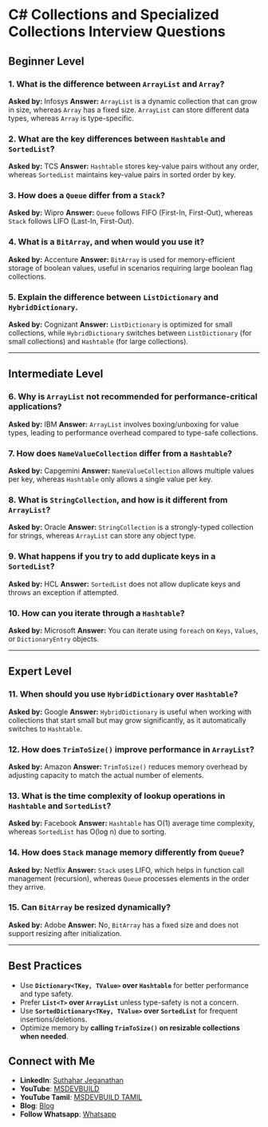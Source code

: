 # C# Collections and Specialized Collections Interview Questions

## Beginner Level

### 1. What is the difference between `ArrayList` and `Array`?
**Asked by:** Infosys
**Answer:** `ArrayList` is a dynamic collection that can grow in size, whereas `Array` has a fixed size. `ArrayList` can store different data types, whereas `Array` is type-specific.

### 2. What are the key differences between `Hashtable` and `SortedList`?
**Asked by:** TCS
**Answer:** `Hashtable` stores key-value pairs without any order, whereas `SortedList` maintains key-value pairs in sorted order by key.

### 3. How does a `Queue` differ from a `Stack`?
**Asked by:** Wipro
**Answer:** `Queue` follows FIFO (First-In, First-Out), whereas `Stack` follows LIFO (Last-In, First-Out).

### 4. What is a `BitArray`, and when would you use it?
**Asked by:** Accenture
**Answer:** `BitArray` is used for memory-efficient storage of boolean values, useful in scenarios requiring large boolean flag collections.

### 5. Explain the difference between `ListDictionary` and `HybridDictionary`.
**Asked by:** Cognizant
**Answer:** `ListDictionary` is optimized for small collections, while `HybridDictionary` switches between `ListDictionary` (for small collections) and `Hashtable` (for large collections).

---

## Intermediate Level

### 6. Why is `ArrayList` not recommended for performance-critical applications?
**Asked by:** IBM
**Answer:** `ArrayList` involves boxing/unboxing for value types, leading to performance overhead compared to type-safe collections.

### 7. How does `NameValueCollection` differ from a `Hashtable`?
**Asked by:** Capgemini
**Answer:** `NameValueCollection` allows multiple values per key, whereas `Hashtable` only allows a single value per key.

### 8. What is `StringCollection`, and how is it different from `ArrayList`?
**Asked by:** Oracle
**Answer:** `StringCollection` is a strongly-typed collection for strings, whereas `ArrayList` can store any object type.

### 9. What happens if you try to add duplicate keys in a `SortedList`?
**Asked by:** HCL
**Answer:** `SortedList` does not allow duplicate keys and throws an exception if attempted.

### 10. How can you iterate through a `Hashtable`?
**Asked by:** Microsoft
**Answer:** You can iterate using `foreach` on `Keys`, `Values`, or `DictionaryEntry` objects.

---

## Expert Level

### 11. When should you use `HybridDictionary` over `Hashtable`?
**Asked by:** Google
**Answer:** `HybridDictionary` is useful when working with collections that start small but may grow significantly, as it automatically switches to `Hashtable`.

### 12. How does `TrimToSize()` improve performance in `ArrayList`?
**Asked by:** Amazon
**Answer:** `TrimToSize()` reduces memory overhead by adjusting capacity to match the actual number of elements.

### 13. What is the time complexity of lookup operations in `Hashtable` and `SortedList`?
**Asked by:** Facebook
**Answer:** `Hashtable` has O(1) average time complexity, whereas `SortedList` has O(log n) due to sorting.

### 14. How does `Stack` manage memory differently from `Queue`?
**Asked by:** Netflix
**Answer:** `Stack` uses LIFO, which helps in function call management (recursion), whereas `Queue` processes elements in the order they arrive.

### 15. Can `BitArray` be resized dynamically?
**Asked by:** Adobe
**Answer:** No, `BitArray` has a fixed size and does not support resizing after initialization.

---

## Best Practices
- Use **`Dictionary<TKey, TValue>` over `Hashtable`** for better performance and type safety.
- Prefer **`List<T>` over `ArrayList`** unless type-safety is not a concern.
- Use **`SortedDictionary<TKey, TValue>` over `SortedList`** for frequent insertions/deletions.
- Optimize memory by **calling `TrimToSize()` on resizable collections when needed**.

## Connect with Me
- **LinkedIn**: [Suthahar Jeganathan](https://www.linkedin.com/in/jssuthahar/)
- **YouTube**: [MSDEVBUILD](https://www.youtube.com/@MSDEVBUILD)
- **YouTube Tamil**: [MSDEVBUILD TAMIL](https://www.youtube.com/@MSDEVBUILDTamil)
- **Blog**: [Blog](https://www.msdevbuild.com/)
- **Follow Whatsapp**: [Whatsapp](https://www.whatsapp.com/channel/0029Va5j2rHEFeXcTlUhQB0J)

